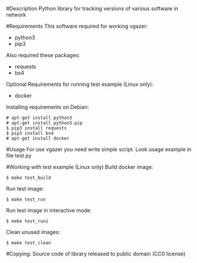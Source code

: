 #Description
Python library for tracking versions of various software in network

#Requirements
This software required for working vgazer:

* python3
* pip3

Also required these packages:

* requests
* bs4

Optional Requirements for running test example (Linux only):

* docker

Installing requirements on Debian:

```
# apt-get install python3
# apt-get install python3-pip
$ pip3 install requests
$ pip3 install bs4
# apt-get install docker
```

#Usage
For use vgazer you need write simple script. Look usage example in file test.py

#Working with test example (Linux only)
Build docker image:
```
$ make test_build
```
Run test image:
```
$ make test_run
```
Run test image in interactive mode:
```
$ make test_runi
```
Clean unused images:
```
$ make test_clean
```

#Copying:
Source code of library released to public domain (CC0 license)
